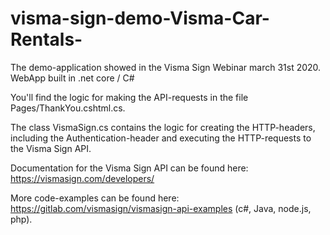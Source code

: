 # visma-sign-demo-Visma-Car-Rentals-
The demo-application showed in the Visma Sign Webinar march 31st 2020. WebApp built in .net core / C#

You'll find the logic for making the API-requests in the file Pages/ThankYou.cshtml.cs.

The class VismaSign.cs contains the logic for creating the HTTP-headers, including the Authentication-header and executing the HTTP-requests to the Visma Sign API.

Documentation for the Visma Sign API can be found here: https://vismasign.com/developers/

More code-examples can be found here: https://gitlab.com/vismasign/vismasign-api-examples (c#, Java, node.js, php).
